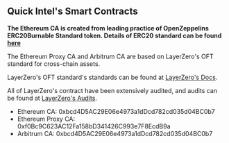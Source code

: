 ## Quick Intel's Smart Contracts ##

**The Ethereum CA is created from leading practice of OpenZeppelins ERC20Burnable Standard token. Details of ERC20 standard can be found [here](https://docs.openzeppelin.com/contracts/4.x/api/token/erc20)**

The Ethereum Proxy CA and Arbitrum CA are based on LayerZero's OFT standard for cross-chain assets.

LayerZero's OFT standard's standards can be found at [LayerZero's Docs](https://layerzero.gitbook.io/docs/evm-guides/layerzero-omnichain-contracts/oft/oft-v1).

All of LayerZero's contract have been extensively audited, and audits can be found at [LayerZero's Audits](https://layerzero.gitbook.io/docs/technical-reference/audits).

- Ethereum CA: 0xbcd4D5AC29E06e4973a1dDcd782cd035d04BC0b7
- Ethereum Proxy CA: 0xf0Bc9C623AC12Fa158bD341426C993e7F8EcdB9a
- Arbitrum CA: 0xbcd4D5AC29E06e4973a1dDcd782cd035d04BC0b7
